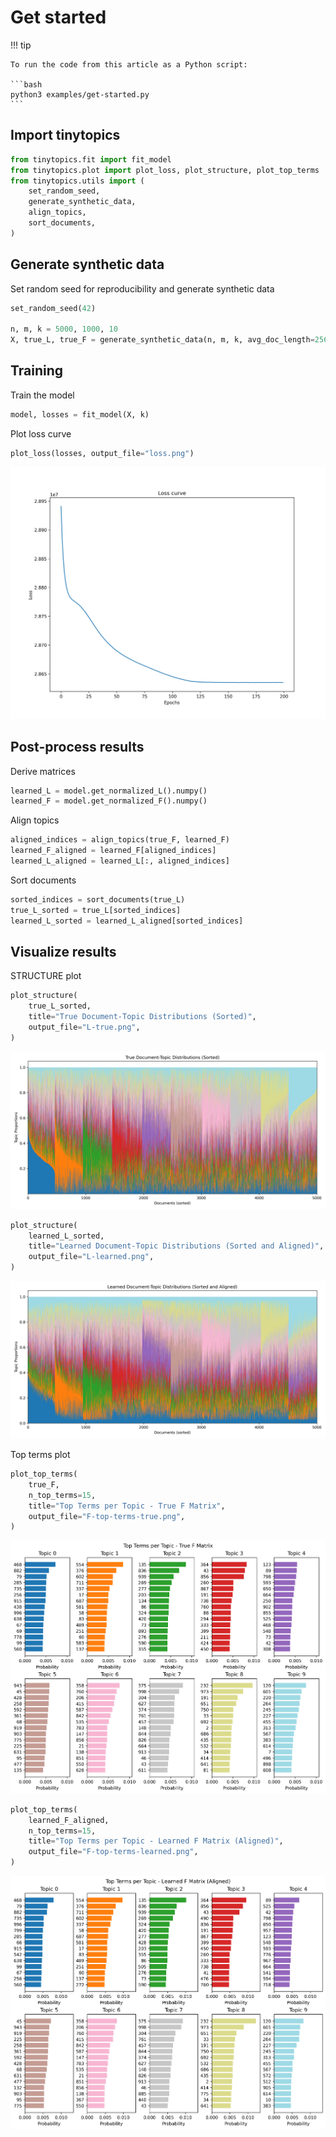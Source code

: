 # Get started


<!-- `.md` and `.py` files are generated from the `.qmd` file. Please edit that file. -->

!!! tip

    To run the code from this article as a Python script:

    ```bash
    python3 examples/get-started.py
    ```

## Import tinytopics

``` python
from tinytopics.fit import fit_model
from tinytopics.plot import plot_loss, plot_structure, plot_top_terms
from tinytopics.utils import (
    set_random_seed,
    generate_synthetic_data,
    align_topics,
    sort_documents,
)
```

## Generate synthetic data

Set random seed for reproducibility and generate synthetic data

``` python
set_random_seed(42)

n, m, k = 5000, 1000, 10
X, true_L, true_F = generate_synthetic_data(n, m, k, avg_doc_length=256 * 256)
```

## Training

Train the model

``` python
model, losses = fit_model(X, k)
```

Plot loss curve

``` python
plot_loss(losses, output_file="loss.png")
```

![](images/loss.png)

## Post-process results

Derive matrices

``` python
learned_L = model.get_normalized_L().numpy()
learned_F = model.get_normalized_F().numpy()
```

Align topics

``` python
aligned_indices = align_topics(true_F, learned_F)
learned_F_aligned = learned_F[aligned_indices]
learned_L_aligned = learned_L[:, aligned_indices]
```

Sort documents

``` python
sorted_indices = sort_documents(true_L)
true_L_sorted = true_L[sorted_indices]
learned_L_sorted = learned_L_aligned[sorted_indices]
```

## Visualize results

STRUCTURE plot

``` python
plot_structure(
    true_L_sorted,
    title="True Document-Topic Distributions (Sorted)",
    output_file="L-true.png",
)
```

![](images/L-true.png)

``` python
plot_structure(
    learned_L_sorted,
    title="Learned Document-Topic Distributions (Sorted and Aligned)",
    output_file="L-learned.png",
)
```

![](images/L-learned.png)

Top terms plot

``` python
plot_top_terms(
    true_F,
    n_top_terms=15,
    title="Top Terms per Topic - True F Matrix",
    output_file="F-top-terms-true.png",
)
```

![](images/F-top-terms-true.png)

``` python
plot_top_terms(
    learned_F_aligned,
    n_top_terms=15,
    title="Top Terms per Topic - Learned F Matrix (Aligned)",
    output_file="F-top-terms-learned.png",
)
```

![](images/F-top-terms-learned.png)
